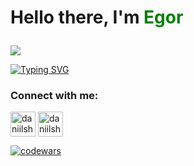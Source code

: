 # <p>Hello there, I'm <span style="color:green">Egor</span>
![](https://lh3.googleusercontent.com/a/ALm5wu1_FLuGUm0NBs-JJkgnmZU-sTDY8bRaIU27B0c2Qg=s288-p-rw-no) 

[![Typing SVG](https://readme-typing-svg.herokuapp.com?color=%2336BCF7&lines=Try+to+find+something+cool+here)](https://git.io/typing-svg)

### Connect with me:
<p align="left">
<a href="https://t.me/EG0RUS" target="blank"><img align="center" src="https://raw.githubusercontent.com/daniilshat/daniilshat/2d7eafe5250314b3d422c86b35de062e0f1f5178/icons/Telegram.svg" alt="daniilshat" height="40" width="40" /></a>
<a href="https://vk.com/igorchik" target="blank"><img align="center" src="https://raw.githubusercontent.com/daniilshat/daniilshat/2d7eafe5250314b3d422c86b35de062e0f1f5178/icons/vk.svg" alt="daniilshat" height="40" width="40" /></a>
</p>


[![codewars](https://www.codewars.com/users/Nshifter/badges/small)](https://www.codewars.com/users/Nshifter) 


